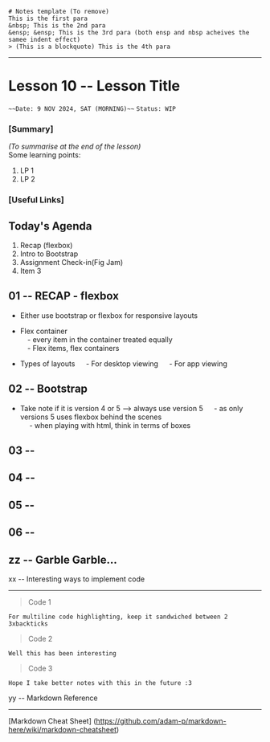 ```
# Notes template (To remove)
This is the first para
&nbsp; This is the 2nd para
&ensp; &ensp; This is the 3rd para (both ensp and nbsp acheives the samee indent effect)
> (This is a blockquote) This is the 4th para
```

---

# Lesson 10 -- Lesson Title

`~~Date: 9 NOV 2024, SAT (MORNING)~~`
`Status: WIP`

### [Summary]

_(To summarise at the end of the lesson)_  
Some learning points:

1. LP 1
2. LP 2

### [Useful Links]

## Today's Agenda

1. Recap (flexbox)
2. Intro to Bootstrap
3. Assignment Check-in(Fig Jam)
4. Item 3

## 01 -- RECAP - flexbox

- Either use bootstrap or flexbox for responsive layouts
- Flex container  
  &ensp;&ensp;- every item in the container treated equally  
  &ensp;&ensp;- Flex items, flex containers

- Types of layouts
  &ensp;&ensp; - For desktop viewing
  &ensp;&ensp; - For app viewing

## 02 -- Bootstrap

- Take note if it is version 4 or 5 --> always use version 5
  &ensp;&ensp; - as only versions 5 uses flexbox behind the scenes  
  &ensp;&ensp; - when playing with html, think in terms of boxes

## 03 --

## 04 --

## 05 --

## 06 --

## zz -- Garble Garble...

xx -- Interesting ways to implement code

---

> Code 1

```
For multiline code highlighting, keep it sandwiched between 2 3xbackticks
```

> Code 2

```
Well this has been interesting
```

> Code 3

```
Hope I take better notes with this in the future :3
```

yy -- Markdown Reference

---

[Markdown Cheat Sheet] (https://github.com/adam-p/markdown-here/wiki/markdown-cheatsheet)
